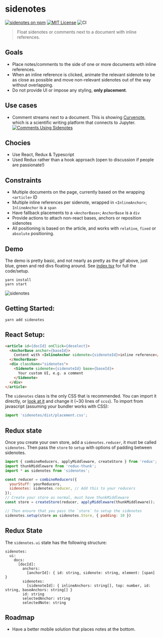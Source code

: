 # sidenotes
[![sidenotes on npm](https://img.shields.io/npm/v/sidenotes.svg)](https://www.npmjs.com/package/sidenotes)
[![MIT License](https://img.shields.io/badge/license-MIT-blue.svg)](https://github.com/curvenote/sidenotes/main/LICENSE)
![CI](https://github.com/curvenote/sidenotes/workflows/CI/badge.svg)

> Float sidenotes or comments next to a document with inline references.

## Goals
* Place notes/comments to the side of one or more documents with inline references.
* When an inline reference is clicked, animate the relevant sidenote to be as close as possible and move non-relevant sidenotes out of the way without overlapping.
* Do not provide UI or impose any styling, **only placement**.

## Use cases

* Comment streams next to a document. This is showing [Curvenote](https://curvenote.com), which is a scientific writing platform that connects to Jupyter.
[![Comments Using Sidenotes](https://github.com/curvenote/sidenotes/raw/main/images/comments.gif)](https://curvenote.com)

## Chocies
* Use React, Redux & Typescript
* Used Redux rather than a hook approach (open to discussion if people are passionate!)

## Constraints
* Multiple documents on the page, currently based on the wrapping `<article>` ID
* Multiple inline references per sidenote, wrapped in `<InlineAnchor>`; `InlineAnchor` is a `span`
* Have fallback placements to a `<AnchorBase>`; `AnchorBase` is a `div`
* Provide actions to attach non-react bases, anchors or reposition sidenotes
* All positioning is based on the article, and works with `relative`, `fixed` or `absolute` positioning.

## Demo
The demo is pretty basic, and not nearly as pretty as the gif above, just blue, green and red divs floating around.
See [index.tsx](/demo/index.tsx) for full the code/setup.
```
yarn install
yarn start
```

![sidenotes](https://github.com/curvenote/sidenotes/raw/main/images/sidenotes.gif)

## Getting Started:
```
yarn add sidenotes
```

## React Setup:

```html
<article id={docId} onClick={deselect}>
  <AnchorBase anchor={baseId}>
    Content with <InlineAnchor sidenote={sidenoteId}>inline reference</InlineAnchor>
  </AnchorBase>
  <div className="sidenotes">
    <Sidenote sidenote={sidenoteId} base={baseId}>
      Your custom UI, e.g. a comment
    </Sidenote>
  </div>
</article>
```

The `sidenotes` class is the only CSS that is recommended. You can import it directly, or [look at it](/styles/index.scss) and change it (~30 lines of `scss`). To import from javascript (assuming your bundler works with CSS):

```javascript
import 'sidenotes/dist/placement.css';
```

## Redux state

Once you create your own store, add a `sidenotes.reducer`, it must be called `sidenotes`. Then pass the `store` to `setup` with options of padding between sidenotes.

```javascript
import { combineReducers, applyMiddleware, createStore } from 'redux';
import thunkMiddleware from 'redux-thunk';
import * as sidenotes from 'sidenotes';

const reducer = combineReducers({
  yourStuff: yourReducers,
  sidenotes: sidenotes.reducer, // Add this to your reducers
});
// Create your store as normal, must have thunkMiddleware
const store = createStore(reducer, applyMiddleware(thunkMiddleware));

// Then ensure that you pass the `store` to setup the sidenotes
sidenotes.setup(store as sidenotes.Store, { padding: 10 })
```

## Redux State
The `sidenotes.ui` state has the following structure:

```
sidenotes:
  ui:
    docs:
      [docId]:
        anchors:
          [anchorId]: { id: string, sidenote: string, element: [span] }
        sidenotes:
          [sidenoteId]: { inlineAnchors: string[], top: number, id: string, baseAnchors: string[] }
        id: string
        selectedAnchor: string
        selectedNote: string
```


## Roadmap
* Have a better mobile solution that places notes at the bottom.
